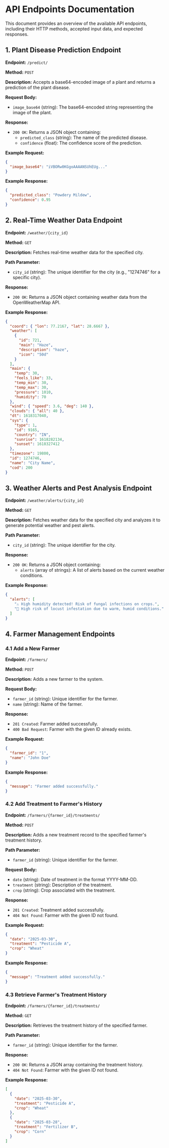# API Endpoints Documentation

This document provides an overview of the available API endpoints, including their HTTP methods, accepted input data, and expected responses.

## 1. Plant Disease Prediction Endpoint

**Endpoint:** `/predict/`

**Method:** `POST`

**Description:** Accepts a base64-encoded image of a plant and returns a prediction of the plant disease.

**Request Body:**

- `image_base64` (string): The base64-encoded string representing the image of the plant.

**Response:**

- `200 OK`: Returns a JSON object containing:
  - `predicted_class` (string): The name of the predicted disease.
  - `confidence` (float): The confidence score of the prediction.

**Example Request:**

```json
{
  "image_base64": "iVBORw0KGgoAAAANSUhEUg..."
}
```

**Example Response:**

```json
{
  "predicted_class": "Powdery Mildew",
  "confidence": 0.95
}
```

## 2. Real-Time Weather Data Endpoint

**Endpoint:** `/weather/{city_id}`

**Method:** `GET`

**Description:** Fetches real-time weather data for the specified city.

**Path Parameter:**

- `city_id` (string): The unique identifier for the city (e.g., "1274746" for a specific city).

**Response:**

- `200 OK`: Returns a JSON object containing weather data from the OpenWeatherMap API.

**Example Response:**

```json
{
  "coord": { "lon": 77.2167, "lat": 28.6667 },
  "weather": [
    {
      "id": 721,
      "main": "Haze",
      "description": "haze",
      "icon": "50d"
    }
  ],
  "main": {
    "temp": 30,
    "feels_like": 33,
    "temp_min": 30,
    "temp_max": 30,
    "pressure": 1010,
    "humidity": 70
  },
  "wind": { "speed": 3.6, "deg": 140 },
  "clouds": { "all": 40 },
  "dt": 1618317040,
  "sys": {
    "type": 1,
    "id": 9165,
    "country": "IN",
    "sunrise": 1618282134,
    "sunset": 1618327412
  },
  "timezone": 19800,
  "id": 1274746,
  "name": "City Name",
  "cod": 200
}
```

## 3. Weather Alerts and Pest Analysis Endpoint

**Endpoint:** `/weather/alerts/{city_id}`

**Method:** `GET`

**Description:** Fetches weather data for the specified city and analyzes it to generate potential weather and pest alerts.

**Path Parameter:**

- `city_id` (string): The unique identifier for the city.

**Response:**

- `200 OK`: Returns a JSON object containing:
  - `alerts` (array of strings): A list of alerts based on the current weather conditions.

**Example Response:**

```json
{
  "alerts": [
    "⚠️ High humidity detected! Risk of fungal infections on crops.",
    "🦗 High risk of locust infestation due to warm, humid conditions."
  ]
}
```

## 4. Farmer Management Endpoints

### 4.1 Add a New Farmer

**Endpoint:** `/farmers/`

**Method:** `POST`

**Description:** Adds a new farmer to the system.

**Request Body:**

- `farmer_id` (string): Unique identifier for the farmer.
- `name` (string): Name of the farmer.

**Response:**

- `201 Created`: Farmer added successfully.
- `400 Bad Request`: Farmer with the given ID already exists.

**Example Request:**

```json
{
  "farmer_id": "1",
  "name": "John Doe"
}
```

**Example Response:**

```json
{
  "message": "Farmer added successfully."
}
```

### 4.2 Add Treatment to Farmer's History

**Endpoint:** `/farmers/{farmer_id}/treatments/`

**Method:** `POST`

**Description:** Adds a new treatment record to the specified farmer's treatment history.

**Path Parameter:**

- `farmer_id` (string): Unique identifier for the farmer.

**Request Body:**

- `date` (string): Date of treatment in the format YYYY-MM-DD.
- `treatment` (string): Description of the treatment.
- `crop` (string): Crop associated with the treatment.

**Response:**

- `201 Created`: Treatment added successfully.
- `404 Not Found`: Farmer with the given ID not found.

**Example Request:**

```json
{
  "date": "2025-03-30",
  "treatment": "Pesticide A",
  "crop": "Wheat"
}
```

**Example Response:**

```json
{
  "message": "Treatment added successfully."
}
```

### 4.3 Retrieve Farmer's Treatment History

**Endpoint:** `/farmers/{farmer_id}/treatments/`

**Method:** `GET`

**Description:** Retrieves the treatment history of the specified farmer.

**Path Parameter:**

- `farmer_id` (string): Unique identifier for the farmer.

**Response:**

- `200 OK`: Returns a JSON array containing the treatment history.
- `404 Not Found`: Farmer with the given ID not found.

**Example Response:**

```json
[
  {
    "date": "2025-03-30",
    "treatment": "Pesticide A",
    "crop": "Wheat"
  },
  {
    "date": "2025-03-28",
    "treatment": "Fertilizer B",
    "crop": "Corn"
  }
]
``` 